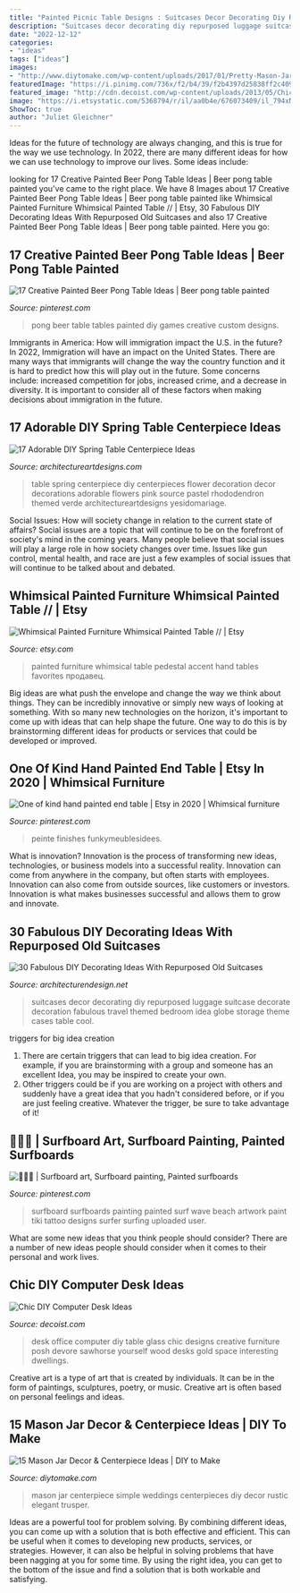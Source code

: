 ```yaml
---
title: "Painted Picnic Table Designs : Suitcases Decor Decorating Diy Repurposed Luggage Suitcase Decorate Decoration Fabulous Travel Themed Bedroom Idea Globe Storage Theme Cases Table Cool"
description: "Suitcases decor decorating diy repurposed luggage suitcase decorate decoration fabulous travel themed bedroom idea globe storage theme cases table cool"
date: "2022-12-12"
categories:
- "ideas"
tags: ["ideas"]
images:
- "http://www.diytomake.com/wp-content/uploads/2017/01/Pretty-Mason-Jar-Wedding-Ideas.jpg"
featuredImage: "https://i.pinimg.com/736x/f2/b4/39/f2b4397d25838ff2c409207a40168005--surfboard-design-surfboard-art.jpg"
featured_image: "http://cdn.decoist.com/wp-content/uploads/2013/05/Chic-glass-computer-desk.jpg"
image: "https://i.etsystatic.com/5368794/r/il/aa0b4e/676073409/il_794xN.676073409_bhea.jpg"
ShowToc: true
author: "Juliet Gleichner"
---
```



Ideas for the future of technology are always changing, and this is true for the way we use technology. In 2022, there are many different ideas for how we can use technology to improve our lives. Some ideas include: 

	

		
looking for 17 Creative Painted Beer Pong Table Ideas | Beer pong table painted you've came to the right place. We have 8 Images about 17 Creative Painted Beer Pong Table Ideas | Beer pong table painted like Whimsical Painted Furniture Whimsical Painted Table // | Etsy, 30 Fabulous DIY Decorating Ideas With Repurposed Old Suitcases and also 17 Creative Painted Beer Pong Table Ideas | Beer pong table painted. Here you go:
		
    
## 17 Creative Painted Beer Pong Table Ideas | Beer Pong Table Painted

<img loading=lazy src="https://i.pinimg.com/736x/08/5a/40/085a408885414016d695a8d59c0583b9.jpg" onerror="this.onerror=null;this.src='https://tse3.mm.bing.net/th?id=OIP.P2rXk-C7Q47Dz7OzjJjDTQHaNK&amp;pid=15.1';" alt="17 Creative Painted Beer Pong Table Ideas | Beer pong table painted">

_Source: pinterest.com_

>pong beer table tables painted diy games creative custom designs. 

	

Immigrants in America: How will immigration impact the U.S. in the future?
In 2022, Immigration will have an impact on the United States. There are many ways that immigrants will change the way the country function and it is hard to predict how this will play out in the future. Some concerns include: increased competition for jobs, increased crime, and a decrease in diversity. It is important to consider all of these factors when making decisions about immigration in the future.

    
## 17 Adorable DIY Spring Table Centerpiece Ideas

<img loading=lazy src="http://www.architectureartdesigns.com/wp-content/uploads/2015/03/1610.jpg" onerror="this.onerror=null;this.src='https://tse1.mm.bing.net/th?id=OIP.liWIdQugxJV64Xye7lKRRAHaJ3&amp;pid=15.1';" alt="17 Adorable DIY Spring Table Centerpiece Ideas">

_Source: architectureartdesigns.com_

>table spring centerpiece diy centerpieces flower decoration decor decorations adorable flowers pink source pastel rhododendron themed verde architectureartdesigns yesidomariage. 

	

Social Issues: How will society change in relation to the current state of affairs?
Social issues are a topic that will continue to be on the forefront of society's mind in the coming years. Many people believe that social issues will play a large role in how society changes over time. Issues like gun control, mental health, and race are just a few examples of social issues that will continue to be talked about and debated.

    
## Whimsical Painted Furniture Whimsical Painted Table // | Etsy

<img loading=lazy src="https://i.etsystatic.com/5368794/r/il/aa0b4e/676073409/il_794xN.676073409_bhea.jpg" onerror="this.onerror=null;this.src='https://tse4.mm.bing.net/th?id=OIP.PizYoiEsZgQNnhEnZvBn6wHaL0&amp;pid=15.1';" alt="Whimsical Painted Furniture Whimsical Painted Table // | Etsy">

_Source: etsy.com_

>painted furniture whimsical table pedestal accent hand tables favorites продавец. 

	

Big ideas are what push the envelope and change the way we think about things. They can be incredibly innovative or simply new ways of looking at something. With so many new technologies on the horizon, it's important to come up with ideas that can help shape the future. One way to do this is by brainstorming different ideas for products or services that could be developed or improved.

    
## One Of Kind Hand Painted End Table | Etsy In 2020 | Whimsical Furniture

<img loading=lazy src="https://i.pinimg.com/736x/dd/76/09/dd76095cd6ac3e69e1260fb601e7bc36.jpg" onerror="this.onerror=null;this.src='https://tse1.mm.bing.net/th?id=OIP.KWKE3ebcUaBdex6KM6TuowHaJ3&amp;pid=15.1';" alt="One of kind hand painted end table | Etsy in 2020 | Whimsical furniture">

_Source: pinterest.com_

>peinte finishes funkymeublesidees. 

	

What is innovation?
Innovation is the process of transforming new ideas, technologies, or business models into a successful reality. Innovation can come from anywhere in the company, but often starts with employees. Innovation can also come from outside sources, like customers or investors. Innovation is what makes businesses successful and allows them to grow and innovate.

    
## 30 Fabulous DIY Decorating Ideas With Repurposed Old Suitcases

<img loading=lazy src="http://cdn.architecturendesign.net/wp-content/uploads/2015/07/AD-Old-Suitcases-Decor-18.jpg" onerror="this.onerror=null;this.src='https://tse3.mm.bing.net/th?id=OIP.YJRZxwZMXK32rv2SYXByBgHaJ4&amp;pid=15.1';" alt="30 Fabulous DIY Decorating Ideas With Repurposed Old Suitcases">

_Source: architecturendesign.net_

>suitcases decor decorating diy repurposed luggage suitcase decorate decoration fabulous travel themed bedroom idea globe storage theme cases table cool. 

	

triggers for big idea creation
1. There are certain triggers that can lead to big idea creation. For example, if you are brainstorming with a group and someone has an excellent Idea, you may be inspired to create your own. 
2. Other triggers could be if you are working on a project with others and suddenly have a great idea that you hadn't considered before, or if you are just feeling creative. Whatever the trigger, be sure to take advantage of it!

    
## 🏄🏻‍♂️ | Surfboard Art, Surfboard Painting, Painted Surfboards

<img loading=lazy src="https://i.pinimg.com/736x/f2/b4/39/f2b4397d25838ff2c409207a40168005--surfboard-design-surfboard-art.jpg" onerror="this.onerror=null;this.src='https://tse4.mm.bing.net/th?id=OIP.u4uWgAkFrFK3hjhE9sDIhAHaVg&amp;pid=15.1';" alt="🏄🏻‍♂️ | Surfboard art, Surfboard painting, Painted surfboards">

_Source: pinterest.com_

>surfboard surfboards painting painted surf wave beach artwork paint tiki tattoo designs surfer surfing uploaded user. 

	

What are some new ideas that you think people should consider?
There are a number of new ideas people should consider when it comes to their personal and work lives.

    
## Chic DIY Computer Desk Ideas

<img loading=lazy src="http://cdn.decoist.com/wp-content/uploads/2013/05/Chic-glass-computer-desk.jpg" onerror="this.onerror=null;this.src='https://tse1.mm.bing.net/th?id=OIP.MaIVQDf6WZ_EGzmQjG3JCAHaLG&amp;pid=15.1';" alt="Chic DIY Computer Desk Ideas">

_Source: decoist.com_

>desk office computer diy table glass chic designs creative furniture posh devore sawhorse yourself wood desks gold space interesting dwellings. 

	

Creative art is a type of art that is created by individuals. It can be in the form of paintings, sculptures, poetry, or music. Creative art is often based on personal feelings and ideas.

    
## 15 Mason Jar Decor &amp; Centerpiece Ideas | DIY To Make

<img loading=lazy src="http://www.diytomake.com/wp-content/uploads/2017/01/Pretty-Mason-Jar-Wedding-Ideas.jpg" onerror="this.onerror=null;this.src='https://tse3.mm.bing.net/th?id=OIP.ORankv924w_8iSo1oLL11wHaJ9&amp;pid=15.1';" alt="15 Mason Jar Decor &amp; Centerpiece Ideas | DIY to Make">

_Source: diytomake.com_

>mason jar centerpiece simple weddings centerpieces diy decor rustic elegant trusper. 

	

Ideas are a powerful tool for problem solving. By combining different ideas, you can come up with a solution that is both effective and efficient. This can be useful when it comes to developing new products, services, or strategies. However, it can also be helpful in solving problems that have been nagging at you for some time. By using the right idea, you can get to the bottom of the issue and find a solution that is both workable and satisfying.

